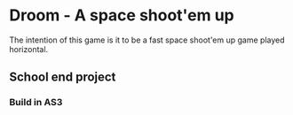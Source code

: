 # Droom - A space shoot'em up
The intention of this game is it to be a fast space shoot'em up game played horizontal.

## School end project

### Build in AS3